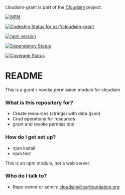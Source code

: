 cloudsim-grant is part of the [Cloudsim](https://bitbucket.org/osrf/cloudsim) project.

[![NPM](https://nodei.co/npm/cloudsim-grant.png)](https://nodei.co/npm/cloudsim-grant/)

[ ![Codeship Status for osrf/cloudsim-grant](https://codeship.com/projects/5c4c7e80-0c07-0134-008b-368b7d3cc702/status?branch=default)](https://codeship.com/projects/156011)

[![npm version](https://badge.fury.io/js/cloudsim-grant.svg)](https://badge.fury.io/js/cloudsim-grant)

[![Dependency Status](https://www.versioneye.com/user/projects/57ca2b3469d9490042f7322b/badge.svg?style=flat-square)](https://www.versioneye.com/user/projects/57ca2b3469d9490042f7322b)

[![Coverage Status](https://coveralls.io/repos/bitbucket/osrf/cloudsim-grant/badge.svg?branch=default)](https://coveralls.io/bitbucket/osrf/cloudsim-grant?branch=default)

# README #

This is a grant / revoke permission module for cloudsim

### What is this repository for? ###

* Create resources (strings) with data (json)
* Crud operations for resources
* grant and revoke permissions

### How do I get set up? ###

* npm install
* npm test

This is an npm module, not a web server.

### Who do I talk to? ###

* Repo owner or admin: cloudsim@osrfoundation.org



